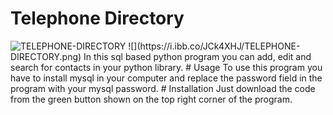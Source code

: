 # Telephone Directory
<img src="https://i.ibb.co/JCk4XHJ/TELEPHONE-DIRECTORY.png" alt="TELEPHONE-DIRECTORY" border="0">
![](https://i.ibb.co/JCk4XHJ/TELEPHONE-DIRECTORY.png)
In this sql based python program you can add, edit and search for contacts in your python library.
# Usage
To use this program you have to install mysql in your computer and replace the password field in the program with your mysql password.
# Installation
Just download the code from the green button shown on the top right corner of the program.
